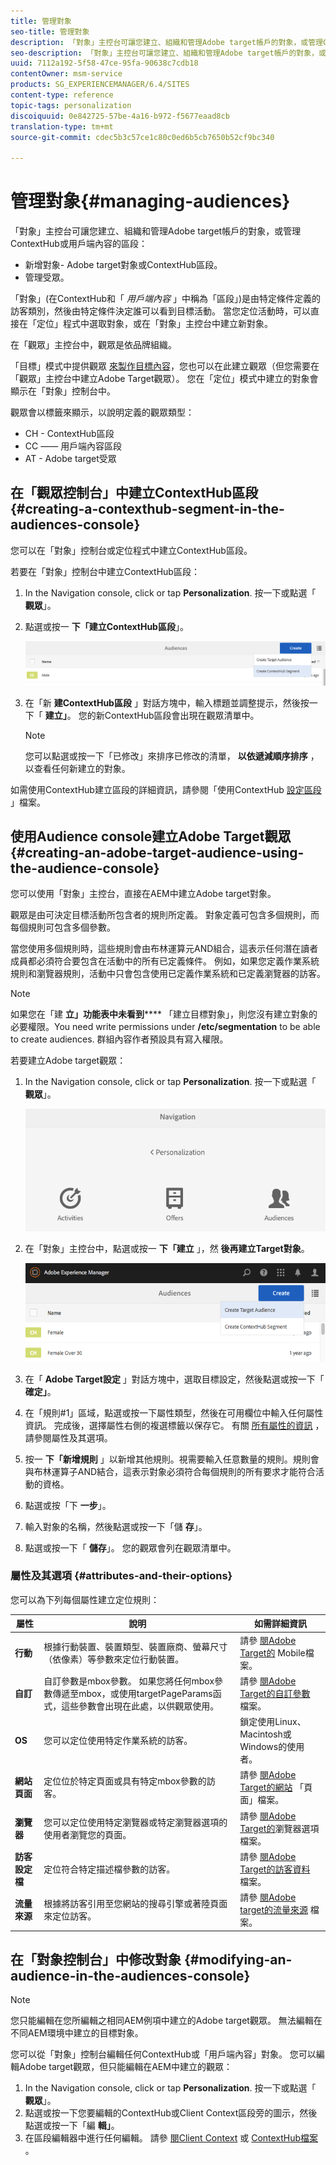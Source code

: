 ```yaml
---
title: 管理對象
seo-title: 管理對象
description: 「對象」主控台可讓您建立、組織和管理Adobe target帳戶的對象，或管理ContextHub或Client context的區段
seo-description: 「對象」主控台可讓您建立、組織和管理Adobe target帳戶的對象，或管理ContextHub或Client context的區段
uuid: 7112a192-5f58-47ce-95fa-90638c7cdb18
contentOwner: msm-service
products: SG_EXPERIENCEMANAGER/6.4/SITES
content-type: reference
topic-tags: personalization
discoiquuid: 0e842725-57be-4a16-b972-f5677eaad8cb
translation-type: tm+mt
source-git-commit: cdec5b3c57ce1c80c0ed6b5cb7650b52cf9bc340

---
```



# 管理對象{#managing-audiences}

「對象」主控台可讓您建立、組織和管理Adobe target帳戶的對象，或管理ContextHub或用戶端內容的區段：

* 新增對象- Adobe target對象或ContextHub區段。
* 管理受眾。

「對象」(在ContextHub和「 *用戶端內容* 」中稱為「區段」)是由特定條件定義的訪客類別，然後由特定條件決定誰可以看到目標活動。 當您定位活動時，可以直接在「定位」程式中選取對象，或在「對象」主控台中建立新對象。

在「觀眾」主控台中，觀眾是依品牌組織。

「目標」模式中提供觀眾 [來製作目標內容](/help/sites-authoring/content-targeting-touch.md)，您也可以在此建立觀眾（但您需要在「觀眾」主控台中建立Adobe Target觀眾）。 您在「定位」模式中建立的對象會顯示在「對象」控制台中。

觀眾會以標籤來顯示，以說明定義的觀眾類型：

* CH - ContextHub區段
* CC —— 用戶端內容區段
* AT - Adobe target受眾

## 在「觀眾控制台」中建立ContextHub區段 {#creating-a-contexthub-segment-in-the-audiences-console}

您可以在「對象」控制台或定位程式中建立ContextHub區段。

若要在「對象」控制台中建立ContextHub區段：

1. In the Navigation console, click or tap **Personalization**. 按一下或點選「 **觀眾**」。
1. 點選或按一 **下「建立ContextHub區段**」。

   ![chlimage_1-298](assets/chlimage_1-298.png)

1. 在「新 **建ContextHub區段** 」對話方塊中，輸入標題並調整提示，然後按一下「 **建立」**。 您的新ContextHub區段會出現在觀眾清單中。

   >[!NOTE]
   >
   >您可以點選或按一下「已修改」來排序已修改的清單， **以依遞減順序排序** ，以查看任何新建立的對象。

如需使用ContextHub建立區段的詳細資訊，請參閱「使用ContextHub [設定區段](/help/sites-administering/segmentation.md) 」檔案。

## 使用Audience console建立Adobe Target觀眾 {#creating-an-adobe-target-audience-using-the-audience-console}

您可以使用「對象」主控台，直接在AEM中建立Adobe target對象。

觀眾是由可決定目標活動所包含者的規則所定義。 對象定義可包含多個規則，而每個規則可包含多個參數。

當您使用多個規則時，這些規則會由布林運算元AND組合，這表示任何潛在讀者成員都必須符合要包含在活動中的所有已定義條件。 例如，如果您定義作業系統規則和瀏覽器規則，活動中只會包含使用已定義作業系統和已定義瀏覽器的訪客。

>[!NOTE]
>
>如果您在「建 **立」功能表中未看到****** 「建立目標對象」，則您沒有建立對象的必要權限。You need write permissions under **/etc/segmentation** to be able to create audiences. 群組內容作者預設具有寫入權限。

若要建立Adobe target觀眾：

1. In the Navigation console, click or tap **Personalization**. 按一下或點選「 **觀眾**」。

   ![chlimage_1-299](assets/chlimage_1-299.png)

1. 在「對象」主控台中，點選或按一 **下「建立** 」，然 **後再建立Target對象**。

   ![chlimage_1-300](assets/chlimage_1-300.png)

1. 在「 **Adobe Target設定** 」對話方塊中，選取目標設定，然後點選或按一下「 **確定」**。
1. 在「規則#1」區域，點選或按一下屬性類型，然後在可用欄位中輸入任何屬性資訊。 完成後，選擇屬性右側的複選標籤以保存它。 有關 [所有屬性的資訊](#attributes-and-their-options) ，請參閱屬性及其選項。
1. 按一 **下「新增規則** 」以新增其他規則。視需要輸入任意數量的規則。規則會與布林運算子AND結合，這表示對象必須符合每個規則的所有要求才能符合活動的資格。
1. 點選或按「下 **一步**」。
1. 輸入對象的名稱，然後點選或按一下「儲 **存**」。
1. 點選或按一下「 **儲存**」。 您的觀眾會列在觀眾清單中。

### 屬性及其選項 {#attributes-and-their-options}

您可以為下列每個屬性建立定位規則：

| **屬性** | **說明** | **如需詳細資訊** |
|---|---|---|
| **行動** | 根據行動裝置、裝置類型、裝置廠商、螢幕尺寸（依像素）等參數來定位行動裝置。 | 請參 [閱Adobe Target的](https://marketing.adobe.com/resources/help/en_US/target/target/c_mobile.html) Mobile檔案。 |
| **自訂** | 自訂參數是mbox參數。 如果您將任何mbox參數傳遞至mbox，或使用targetPageParams函式，這些參數會出現在此處，以供觀眾使用。 | 請參 [閱Adobe Target的自訂參數](https://marketing.adobe.com/resources/help/en_US/target/target/c_custom_parameters.html) 檔案。 |
| **OS** | 您可以定位使用特定作業系統的訪客。 | 鎖定使用Linux、Macintosh或Windows的使用者。 |
| **網站頁面** | 定位位於特定頁面或具有特定mbox參數的訪客。 | 請參 [閱Adobe Target的網站](https://marketing.adobe.com/resources/help/en_US/target/target/c_site_pages.html) 「頁面」檔案。 |
| **瀏覽器** | 您可以定位使用特定瀏覽器或特定瀏覽器選項的使用者瀏覽您的頁面。 | 請參 [閱Adobe Target的](https://marketing.adobe.com/resources/help/en_US/target/target/c_browser_options.html)瀏覽器選項檔案。 |
| **訪客設定檔** | 定位符合特定描述檔參數的訪客。 | 請參 [閱Adobe Target的訪客資料](https://marketing.adobe.com/resources/help/en_US/target/target/c_visitor_profile.html) 檔案。 |
| **流量來源** | 根據將訪客引用至您網站的搜尋引擎或著陸頁面來定位訪客。 | 請參 [閱Adobe target的流量來源](https://marketing.adobe.com/resources/help/en_US/target/target/c_traffic_sources.html) 檔案。 |

## 在「對象控制台」中修改對象 {#modifying-an-audience-in-the-audiences-console}

>[!NOTE]
>
>您只能編輯在您所編輯之相同AEM例項中建立的Adobe target觀眾。 無法編輯在不同AEM環境中建立的目標對象。

您可以從「對象」控制台編輯任何ContextHub或「用戶端內容」對象。 您可以編輯Adobe target觀眾，但只能編輯在AEM中建立的觀眾：

1. In the Navigation console, click or tap **Personalization**. 按一下或點選「 **觀眾**」。
1. 點選或按一下您要編輯的ContextHub或Client Context區段旁的圖示，然後點選或按一下「編 **輯」**。
1. 在區段編輯器中進行任何編輯。 請參 [閱Client Context](/help/sites-administering/campaign-segmentation.md) 或 [ContextHub檔案](/help/sites-administering/contexthub-config.md) 。

